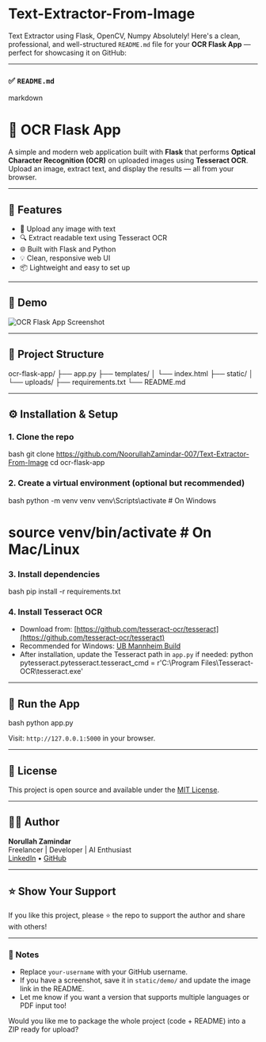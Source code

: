 # Text-Extractor-From-Image
Text Extractor using Flask, OpenCV, Numpy
Absolutely! Here's a clean, professional, and well-structured `README.md` file for your **OCR Flask App** — perfect for showcasing it on GitHub:

---

### ✅ `README.md`

markdown
# 🧠 OCR Flask App

A simple and modern web application built with **Flask** that performs **Optical Character Recognition (OCR)** on uploaded images using **Tesseract OCR**. Upload an image, extract text, and display the results — all from your browser.

---

## 🚀 Features

- 📸 Upload any image with text
- 🔍 Extract readable text using Tesseract OCR
- 🌐 Built with Flask and Python
- 💡 Clean, responsive web UI
- 📦 Lightweight and easy to set up

---

## 📸 Demo

![OCR Flask App Screenshot](static/demo/ocr-app-screenshot.png) <!-- Optional: replace with your own screenshot -->

--- 

## 📁 Project Structure


ocr-flask-app/
├── app.py
├── templates/
│   └── index.html
├── static/
│   └── uploads/
├── requirements.txt
└── README.md


---

## ⚙️ Installation & Setup

### 1. Clone the repo

bash
git clone https://github.com/NoorullahZamindar-007/Text-Extractor-From-Image
cd ocr-flask-app


### 2. Create a virtual environment (optional but recommended)

bash
python -m venv venv
venv\Scripts\activate  # On Windows
# source venv/bin/activate  # On Mac/Linux


### 3. Install dependencies

bash
pip install -r requirements.txt


### 4. Install Tesseract OCR

- Download from: [https://github.com/tesseract-ocr/tesseract](https://github.com/tesseract-ocr/tesseract)
- Recommended for Windows: [UB Mannheim Build](https://github.com/UB-Mannheim/tesseract/wiki)
- After installation, update the Tesseract path in `app.py` if needed:
python
pytesseract.pytesseract.tesseract_cmd = r'C:\Program Files\Tesseract-OCR\tesseract.exe'


---

## 🧪 Run the App

bash
python app.py


Visit: `http://127.0.0.1:5000` in your browser.

---

## 📝 License

This project is open source and available under the [MIT License](LICENSE).

---

## 👨‍💻 Author

**Norullah Zamindar**  
Freelancer | Developer | AI Enthusiast  
[LinkedIn](https://linkedin.com/) • [GitHub](https://github.com/your-username)

---

## ⭐️ Show Your Support

If you like this project, please ⭐️ the repo to support the author and share with others!



---

### 📝 Notes

- Replace `your-username` with your GitHub username.
- If you have a screenshot, save it in `static/demo/` and update the image link in the README.
- Let me know if you want a version that supports multiple languages or PDF input too!

Would you like me to package the whole project (code + README) into a ZIP ready for upload?
